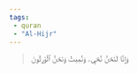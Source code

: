 ```yaml
---
tags: 
 - quran 
 - "Al-Hijr"
---
```


> وَإِنَّا لَنَحۡنُ نُحۡيِۦ وَنُمِيتُ وَنَحۡنُ ٱلۡوَٰرِثُونَ
